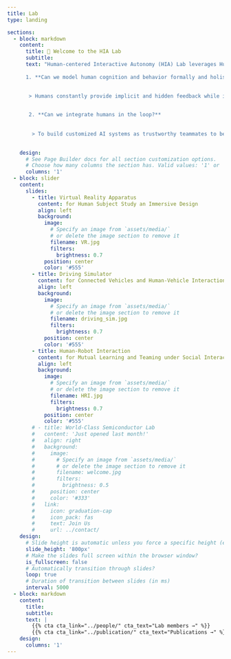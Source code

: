 ```yaml
---
title: Lab
type: landing

sections:
  - block: markdown
    content:
      title: 👋 Welcome to the HIA Lab
      subtitle:  
      text: "Human-centered Interactive Autonomy (HIA) Lab leverages Human Factors research techniques,  human-in-the-loop reinforcement learning and trustworthy machine learning algorithms to design human-centered and trust-aware customized autonomy. We aim to answer two fundamental questions:
      
      1. **Can we model human cognition and behavior formally and holistically?**  
      

       > Humans constantly provide implicit and hidden feedback while interacting with autonomous systems. It is crucial to leverage the multimodal human sensory data to formally define models that are generalizable and personalized.
      

       2. **Can we integrate humans in the loop?**
      
      
        > To build customized AI systems as trustworthy teammates to better collaborate with human users in complex decision-making tasks, we aim to integrate humans in the framework to achieve transparent and responsive interaction without interrupting or intruding."
      

    design:
      # See Page Builder docs for all section customization options.
      # Choose how many columns the section has. Valid values: '1' or '2'.
      columns: '1'
  - block: slider
    content:
      slides:
        - title: Virtual Reality Apparatus
          content: for Human Subject Study an Immersive Design
          align: left
          background:
            image:
              # Specify an image from `assets/media/`
              # or delete the image section to remove it
              filename: VR.jpg
              filters:
                brightness: 0.7
            position: center
            color: '#555'
        - title: Driving Simulator
          content: for Connected Vehicles and Human-Vehicle Interaction
          align: left
          background:
            image:
              # Specify an image from `assets/media/`
              # or delete the image section to remove it
              filename: driving_sim.jpg
              filters:
                brightness: 0.7
            position: center
            color: '#555'
        - title: Human-Robot Interaction
          content: for Mutual Learning and Teaming under Social Interaction
          align: left
          background:
            image:
              # Specify an image from `assets/media/`
              # or delete the image section to remove it
              filename: HRI.jpg
              filters:
                brightness: 0.7
            position: center
            color: '#555'
        # - title: World-Class Semiconductor Lab
        #   content: 'Just opened last month!'
        #   align: right
        #   background:
        #     image:
        #       # Specify an image from `assets/media/`
        #       # or delete the image section to remove it
        #       filename: welcome.jpg
        #       filters:
        #         brightness: 0.5
        #     position: center
        #     color: '#333'
        #   link:
        #     icon: graduation-cap
        #     icon_pack: fas
        #     text: Join Us
        #     url: ../contact/
    design:
      # Slide height is automatic unless you force a specific height (e.g. '400px')
      slide_height: '800px'
      # Make the slides full screen within the browser window?
      is_fullscreen: false
      # Automatically transition through slides?
      loop: true
      # Duration of transition between slides (in ms)
      interval: 5000
  - block: markdown
    content:
      title:
      subtitle:
      text: |
        {{% cta cta_link="../people/" cta_text="Lab members →" %}} 
        {{% cta cta_link="../publication/" cta_text="Publications →" %}}
    design:
      columns: '1'
---
```

